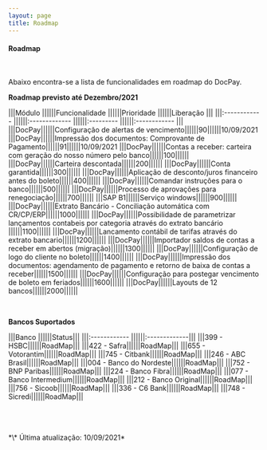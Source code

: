 ```yaml
---
layout: page
title: Roadmap
---
```


#### Roadmap

<br>

Abaixo encontra-se a lista de funcionalidades em roadmap do DocPay.

**Roadmap previsto até Dezembro/2021**

|||Módulo             ||||||Funcionalidade                    ||||||Prioridade    ||||||Liberação     |||
|||:------------      ||||||:-------------                    ||||||:---------    ||||||:------------ |||
|||DocPay||||||Configuração de alertas de vencimento||||||90||||||10/09/2021
|||DocPay||||||Impressão dos documentos: Comprovante de Pagamento||||||91||||||10/09/2021
|||DocPay||||||Contas a receber: carteira com geração do nosso número pelo banco||||||100||||||
|||DocPay||||||Carteira descontada||||||200||||||
|||DocPay||||||Conta garantida||||||300||||||
|||DocPay||||||Aplicação de desconto/juros financeiro antes do boleto||||||400||||||
|||DocPay||||||Comandar instruções para o banco||||||500||||||
|||DocPay||||||Processo de aprovações para renegociação||||||700||||||
|||SAP B1||||||Serviço windows||||||900||||||
|||DocPay||||||Extrato Bancário - Conciliação automática com CR/CP/ERP||||||1000||||||
|||DocPay||||||Possibilidade de parametrizar lançamentos contabeis por categoria através do extrato bancário ||||||1100||||||
|||DocPay||||||Lancamento contábil de tarifas através do extrato bancario||||||1200||||||
|||DocPay||||||Importador saldos de contas a receber em abertos (migração)||||||1300||||||
|||DocPay||||||Configuração de logo do cliente no boleto||||||1400||||||
|||DocPay||||||Impressão dos documentos: agendamento de pagamento e retorno de baixa de contas a receber||||||1500||||||
|||DocPay||||||Configuração para postegar vencimento de boleto em feriados||||||1600||||||
|||DocPay||||||Layouts de 12 bancos||||||2000||||||

<br>

**Bancos Suportados**

|||Banco             ||||||Status|||
|||:------------      ||||||:-------------|||
|||399 - HSBC||||||RoadMap|||
|||422 - Safra||||||RoadMap|||
|||655 - Votorantim||||||RoadMap|||
|||745 - Citbank||||||RoadMap|||
|||246 - ABC Brasil||||||RoadMap|||
|||004 - Banco do Nordeste||||||RoadMap|||
|||752 - BNP Paribas||||||RoadMap|||
|||224 - Banco Fibra||||||RoadMap|||
|||077 - Banco Intermedium||||||RoadMap|||
|||212 - Banco Original||||||RoadMap|||
|||756 - Sicoob||||||RoadMap|||
|||336 - C6 Bank||||||RoadMap|||
|||748 - Sicredi||||||RoadMap|||

<br>
<br>
<br>
*\* Última atualização: 10/09/2021*
